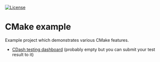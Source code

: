 [![License](https://img.shields.io/badge/license-%20BSD--3-blue.svg)](../master/LICENSE)


# CMake example

Example project which demonstrates various CMake features.

- [CDash testing dashboard](http://my.cdash.org/index.php?project=cmake-example) (probably empty but you can submit your test result to it)
